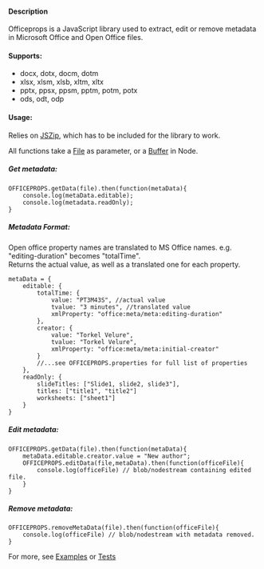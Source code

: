#### Description
Officeprops is a JavaScript library used to extract, edit or remove metadata in Microsoft Office and Open Office files.



#### Supports:
 * docx, dotx, docm, dotm
 * xlsx, xlsm, xlsb, xltm, xltx
 * pptx, ppsx, ppsm, pptm, potm, potx
 * ods, odt, odp


#### Usage:

Relies on [JSZip](https://stuk.github.io/jszip/), which has to be included for the library to work.

All functions take a [File](https://developer.mozilla.org/en-US/docs/Web/API/File) as parameter, or a [Buffer](https://nodejs.org/api/buffer.html#buffer_class_buffer) in Node.


##### Get metadata:
```
OFFICEPROPS.getData(file).then(function(metaData){
    console.log(metaData.editable);
    console.log(metadata.readOnly);
}
```

##### Metadata Format:
Open office property names are translated to MS Office names. e.g. "editing-duration" becomes "totalTime".  
Returns the actual value, as well as a translated one for each property.
```
metaData = {
    editable: {
        totalTime: {
            value: "PT3M43S", //actual value
            tvalue: "3 minutes", //translated value
            xmlProperty: "office:meta/meta:editing-duration"
        },
        creator: {
            value: "Torkel Velure",
            tvalue: "Torkel Velure",
            xmlProperty: "office:meta/meta:initial-creator"
        }
        //...see OFFICEPROPS.properties for full list of properties
    },
    readOnly: {
        slideTitles: ["Slide1, slide2, slide3"],
        titles: ["title1", "title2"]
        worksheets: ["sheet1"]
    }
}
```

##### Edit metadata:

```
OFFICEPROPS.getData(file).then(function(metaData){
    metaData.editable.creator.value = "New author";
    OFFICEPROPS.editData(file,metaData).then(function(officeFile){
        console.log(officeFile) // blob/nodestream containing edited file.
    }
}
```


##### Remove metadata:
```
OFFICEPROPS.removeMetaData(file).then(function(officeFile){
    console.log(officeFile) // blob/nodestream with metadata removed.
}
```

For more, see [Examples](https://gitlab.cs.man.ac.uk/mbaxttv2/officeprops/blob/master/src/example/index.html) or [Tests](https://gitlab.cs.man.ac.uk/mbaxttv2/officeprops/blob/master/src/test/officeprops.test.js)

